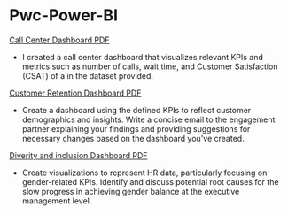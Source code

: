 # Pwc-Power-BI
<a href="call center dashboard.pdf" target="_blank">Call Center Dashboard PDF</a>
- I created a call center dashboard that visualizes relevant KPIs and metrics such as number of calls, wait time, and Customer Satisfaction (CSAT) of a  in the dataset provided.

 <a href="call center dashboard.pdf" target="_blank">Customer Retention Dashboard PDF</a>

- Create a dashboard using the defined KPIs to reflect customer demographics and insights.
Write a concise email to the engagement partner explaining your findings and providing suggestions for necessary changes based on the dashboard you've created.

<a href="call center dashboard.pdf" target="_blank">Diverity and inclusion Dashboard PDF</a>
- Create visualizations to represent HR data, particularly focusing on gender-related KPIs.
Identify and discuss potential root causes for the slow progress in achieving gender balance at the executive management level.
